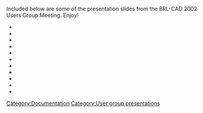 Included below are some of the presentation slides from the BRL-CAD 2002
Users Group Meeting. Enjoy!

-

-

-

-

-

-

-

-

-

-

-

[Category:Documentation](Category:Documentation "wikilink")
[Category:User group
presentations](Category:User_group_presentations "wikilink")